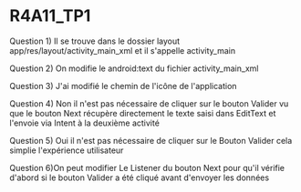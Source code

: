 # R4A11_TP1


Question 1) Il se trouve dans le dossier layout app/res/layout/activity_main_xml et il s'appelle activity_main


Question 2) On modifie  le android:text du fichier activity_main_xml


Question 3) J'ai modifié le chemin de l'icône de l'application


Question 4) Non il n'est pas nécessaire de cliquer sur le bouton Valider vu que le bouton Next récupère directement le texte saisi dans EditText et l'envoie via Intent à la deuxième activité


Question 5) Oui il n'est pas nécessaire de cliquer sur le Bouton Valider cela simplie l'expérience utilisateur


Question 6)On peut modifier Le Listener du bouton Next pour qu'il vérifie d'abord si le bouton Valider a été cliqué avant d'envoyer les données
